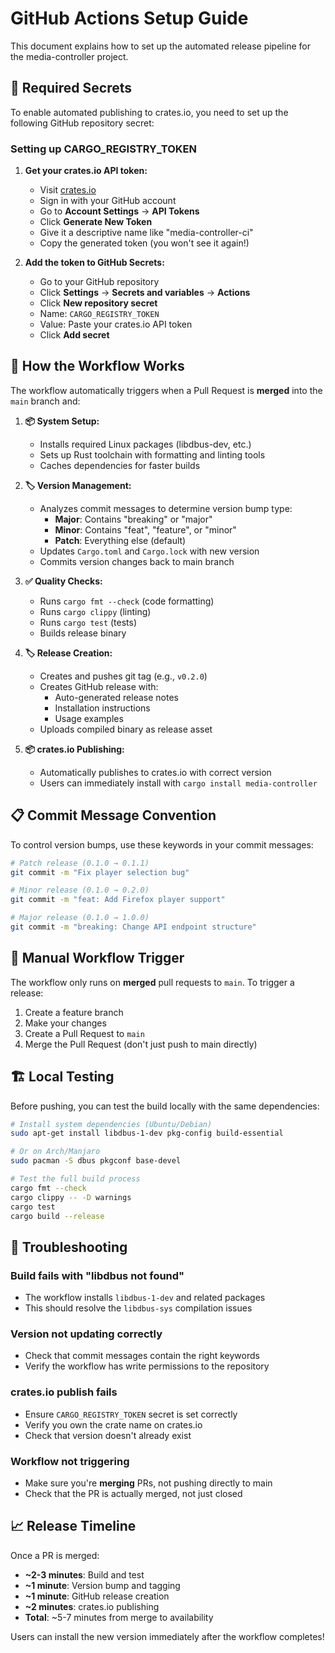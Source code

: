# GitHub Actions Setup Guide

This document explains how to set up the automated release pipeline for the media-controller project.

## 🔐 Required Secrets

To enable automated publishing to crates.io, you need to set up the following GitHub repository secret:

### Setting up CARGO_REGISTRY_TOKEN

1. **Get your crates.io API token:**
   - Visit [crates.io](https://crates.io/)
   - Sign in with your GitHub account
   - Go to **Account Settings** → **API Tokens**
   - Click **Generate New Token**
   - Give it a descriptive name like "media-controller-ci"
   - Copy the generated token (you won't see it again!)

2. **Add the token to GitHub Secrets:**
   - Go to your GitHub repository
   - Click **Settings** → **Secrets and variables** → **Actions**
   - Click **New repository secret**
   - Name: `CARGO_REGISTRY_TOKEN`
   - Value: Paste your crates.io API token
   - Click **Add secret**

## 🚀 How the Workflow Works

The workflow automatically triggers when a Pull Request is **merged** into the `main` branch and:

1. **📦 System Setup:**
   - Installs required Linux packages (libdbus-dev, etc.)
   - Sets up Rust toolchain with formatting and linting tools
   - Caches dependencies for faster builds

2. **🏷️ Version Management:**
   - Analyzes commit messages to determine version bump type:
     - **Major**: Contains "breaking" or "major" 
     - **Minor**: Contains "feat", "feature", or "minor"
     - **Patch**: Everything else (default)
   - Updates `Cargo.toml` and `Cargo.lock` with new version
   - Commits version changes back to main branch

3. **✅ Quality Checks:**
   - Runs `cargo fmt --check` (code formatting)
   - Runs `cargo clippy` (linting)
   - Runs `cargo test` (tests)
   - Builds release binary

4. **🏷️ Release Creation:**
   - Creates and pushes git tag (e.g., `v0.2.0`)
   - Creates GitHub release with:
     - Auto-generated release notes
     - Installation instructions
     - Usage examples
   - Uploads compiled binary as release asset

5. **📦 crates.io Publishing:**
   - Automatically publishes to crates.io with correct version
   - Users can immediately install with `cargo install media-controller`

## 📋 Commit Message Convention

To control version bumps, use these keywords in your commit messages:

```bash
# Patch release (0.1.0 → 0.1.1)
git commit -m "Fix player selection bug"

# Minor release (0.1.0 → 0.2.0)  
git commit -m "feat: Add Firefox player support"

# Major release (0.1.0 → 1.0.0)
git commit -m "breaking: Change API endpoint structure"
```

## 🔧 Manual Workflow Trigger

The workflow only runs on **merged** pull requests to `main`. To trigger a release:

1. Create a feature branch
2. Make your changes
3. Create a Pull Request to `main`
4. Merge the Pull Request (don't just push to main directly)

## 🏗️ Local Testing

Before pushing, you can test the build locally with the same dependencies:

```bash
# Install system dependencies (Ubuntu/Debian)
sudo apt-get install libdbus-1-dev pkg-config build-essential

# Or on Arch/Manjaro  
sudo pacman -S dbus pkgconf base-devel

# Test the full build process
cargo fmt --check
cargo clippy -- -D warnings  
cargo test
cargo build --release
```

## 🐛 Troubleshooting

### Build fails with "libdbus not found"
- The workflow installs `libdbus-1-dev` and related packages
- This should resolve the `libdbus-sys` compilation issues

### Version not updating correctly
- Check that commit messages contain the right keywords
- Verify the workflow has write permissions to the repository

### crates.io publish fails
- Ensure `CARGO_REGISTRY_TOKEN` secret is set correctly
- Verify you own the crate name on crates.io
- Check that version doesn't already exist

### Workflow not triggering
- Make sure you're **merging** PRs, not pushing directly to main
- Check that the PR is actually merged, not just closed

## 📈 Release Timeline

Once a PR is merged:
- **~2-3 minutes**: Build and test
- **~1 minute**: Version bump and tagging  
- **~1 minute**: GitHub release creation
- **~2 minutes**: crates.io publishing
- **Total**: ~5-7 minutes from merge to availability

Users can install the new version immediately after the workflow completes!